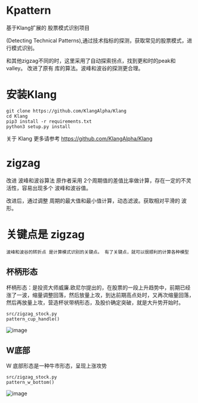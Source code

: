 # Kpattern
基于Klang扩展的 股票模式识别项目

(Detecting Technical Patterns),通过技术指标的探测，获取常见的股票模式，进行模式识别。

和其他zigzag不同的时，这里采用了自动探索拐点，找到更和时的peak和valley。
改进了原有 库的算法。波峰和波谷的探测更合理。

# 安装Klang
```
git clone https://github.com/KlangAlpha/Klang
cd Klang
pip3 install -r requirements.txt 
python3 setup.py install
```

关于 Klang 更多请参考  https://github.com/KlangAlpha/Klang

# zigzag
改进 波峰和波谷算法
原作者采用 2个周期值的差值比率做计算，存在一定的不灵活性，容易出现多个 波峰和波谷值。

改进后，通过调整 周期的最大值和最小值计算，动态滤波。获取相对平滑的 波形。

# 关键点是 zigzag
    波峰和波谷的转折点 是计算模式识别的关键点。 有了关键点，就可以很顺利的计算各种模型

## 杯柄形态
杯柄形态：是投资大师威廉.欧尼尔提出的，在股票的一段上升趋势中，前期已经涨了一波，缩量调整回落，然后放量上攻，到达前期高点处时，又再次缩量回落，然后再放量上攻，营造杯状带柄形态，及股价确定突破，就是大升势开始时。

```
src/zigzag_stock.py
pattern_cup_handle()
```

![image](https://forum.klang.org.cn/assets/uploads/files/1675904621408-sh.600.521_105_zigzag.png)

## W底部
W 底部形态是一种牛市形态，呈现上涨攻势
```
src/zigzag_stock.py
pattern_w_bottom()
```
![image](https://forum.klang.org.cn/assets/uploads/files/1675905248984-sh.600.719_105_zigzag.png)
